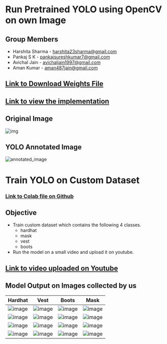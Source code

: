# Run Pretrained YOLO using OpenCV on own Image

## Group Members
- Harshita Sharma - harshita23sharma@gmail.com
- Pankaj S K - pankajsureshkumar7@gmail.com
- Avichal Jain - avichaljain1997@gmail.com
- Aman Kumar - aman487jain@gmail.com

## [Link to Download Weights File](https://drive.google.com/file/d/1XNn-tpWgthHzZ2tOAtb4IyLjis6dmOAc/view?usp=sharing)

## [Link to view the implementation](https://github.com/amanjain487/tsai-eva6/blob/main/Assignments/S11/Pretrained%20OpenCV%20YOLO/yolo_object_detection.py)

## Original Image
![img](https://user-images.githubusercontent.com/46129975/126349294-9fc69079-3b24-4883-b9a3-ce4f69ab5a1c.jpg)

## YOLO Annotated Image
![annotated_image](https://user-images.githubusercontent.com/46129975/126319049-16e29889-d230-471b-b231-805afe22da12.jpeg)


# Train YOLO on Custom Dataset

### [Link to Colab file on Github](https://github.com/amanjain487/tsai-eva6/blob/main/Assignments/S11/Train%20YOLO%20on%20Custom%20Dataset/Train_YOLOv3_on_Custom_Dataset.ipynb)

## Objective
- Train custom dataset which contains the following 4 classes.
  - hardhat
  - mask
  - vest
  - boots
- Run the model on a small video and upload it on youtube.

## [Link to video uploaded on Youtube](https://youtu.be/D4RQ7Rkrass)

## Model Output on Images collected by us
|Hardhat|Vest|Boots|Mask|
|-------|----|-----|----|
|![image](https://user-images.githubusercontent.com/46129975/126696928-bbf13925-9db0-4078-871c-2b9752ce84e5.png)|![image](https://user-images.githubusercontent.com/46129975/126699663-70cb0b98-6869-4bcd-ab8e-678182ad8a35.png)|![image](https://user-images.githubusercontent.com/46129975/126696712-2a39fe54-7360-493d-8d1d-48ede505b83f.png)|![image](https://user-images.githubusercontent.com/46129975/126699785-8b118a44-d4b2-4bd2-b5af-062234da5908.png)|
|![image](https://user-images.githubusercontent.com/46129975/126696959-c448c6ad-a64e-4e99-8b10-a29897e4ab54.png)|![image](https://user-images.githubusercontent.com/46129975/126699687-e5c9daa4-ad2d-436f-a7eb-16d2fd81df44.png)|![image](https://user-images.githubusercontent.com/46129975/126696749-c43e2e1c-10b3-4384-b4ba-cd6df3385032.png)|![image](https://user-images.githubusercontent.com/46129975/126699808-7b8dc6f2-00d1-47a1-af08-99978391b4c5.png)|
|![image](https://user-images.githubusercontent.com/46129975/126696996-38404f2c-1c5c-4382-a331-5cb2c047205e.png)|![image](https://user-images.githubusercontent.com/46129975/126699708-7934a97e-4af1-4c73-a6ed-6dcedeec393a.png)|![image](https://user-images.githubusercontent.com/46129975/126696798-f28b4c54-e5a3-4355-98e4-6bb6da34cafe.png)|![image](https://user-images.githubusercontent.com/46129975/126699833-c481e0bb-3ce2-4380-b609-8b2a3111cfb9.png)|
|![image](https://user-images.githubusercontent.com/46129975/126697006-663c9a7f-6a60-4032-97c0-3f988f569efd.png)|![image](https://user-images.githubusercontent.com/46129975/126699733-a9ca2ab8-c64e-4484-9b14-0bc1425bf304.png)|![image](https://user-images.githubusercontent.com/46129975/126696847-bbfe0b0e-d2b0-4083-8f06-8aef61a2078a.png)|![image](https://user-images.githubusercontent.com/46129975/126699850-9d2306c4-acb0-4e65-b769-c329f36de408.png)|
